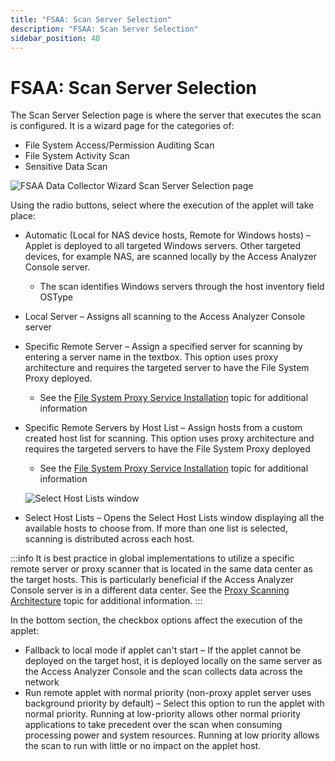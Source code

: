 ```yaml
---
title: "FSAA: Scan Server Selection"
description: "FSAA: Scan Server Selection"
sidebar_position: 40
---
```


# FSAA: Scan Server Selection

The Scan Server Selection page is where the server that executes the scan is configured. It is a
wizard page for the categories of:

- File System Access/Permission Auditing Scan
- File System Activity Scan
- Sensitive Data Scan

![FSAA Data Collector Wizard Scan Server Selection page](/images/accessanalyzer/12.0/admin/datacollector/fsaa/scanserverselection.webp)

Using the radio buttons, select where the execution of the applet will take place:

- Automatic (Local for NAS device hosts, Remote for Windows hosts) – Applet is deployed to all
  targeted Windows servers. Other targeted devices, for example NAS, are scanned locally by the
  Access Analyzer Console server.

    - The scan identifies Windows servers through the host inventory field OSType

- Local Server – Assigns all scanning to the Access Analyzer Console server
- Specific Remote Server – Assign a specified server for scanning by entering a server name in the
  textbox. This option uses proxy architecture and requires the targeted server to have the File
  System Proxy deployed.

    - See the [File System Proxy Service Installation](/docs/accessanalyzer/12.0/install/filesystemproxy/wizard.md)
      topic for additional information

- Specific Remote Servers by Host List – Assign hosts from a custom created host list for scanning.
  This option uses proxy architecture and requires the targeted servers to have the File System
  Proxy deployed

    - See the [File System Proxy Service Installation](/docs/accessanalyzer/12.0/install/filesystemproxy/wizard.md)
      topic for additional information

    ![Select Host Lists window](/images/accessanalyzer/12.0/admin/datacollector/fsaa/selecthostlists.webp)

- Select Host Lists – Opens the Select Host Lists window displaying all the available hosts to
  choose from. If more than one list is selected, scanning is distributed across each host.

:::info
It is best practice in global implementations to utilize a specific remote server or proxy scanner
that is located in the same data center as the target hosts. This is particularly beneficial if the
Access Analyzer Console server is in a different data center. See the
[Proxy Scanning Architecture](/docs/accessanalyzer/12.0/install/filesystemproxy/overview.md#proxy-scanning-architecture)
topic for additional information.
:::

In the bottom section, the checkbox options affect the execution of the applet:

- Fallback to local mode if applet can't start – If the applet cannot be deployed on the target
  host, it is deployed locally on the same server as the Access Analyzer Console and the scan
  collects data across the network
- Run remote applet with normal priority (non-proxy applet server uses background priority by
  default) – Select this option to run the applet with normal priority. Running at low-priority
  allows other normal priority applications to take precedent over the scan when consuming
  processing power and system resources. Running at low priority allows the scan to run with little
  or no impact on the applet host.
